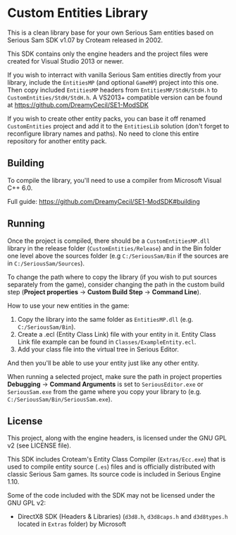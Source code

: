 # Custom Entities Library
This is a clean library base for your own Serious Sam entities based on Serious Sam SDK v1.07 by Croteam released in 2002.

This SDK contains only the engine headers and the project files were created for Visual Studio 2013 or newer.

If you wish to interract with vanilla Serious Sam entities directly from your library, include the `EntitiesMP` (and optional `GameMP`) project into this one. Then copy included `EntitiesMP` headers from `EntitiesMP/StdH/StdH.h` to `CustomEntities/StdH/StdH.h`.
A VS2013+ compatible version can be found at https://github.com/DreamyCecil/SE1-ModSDK

If you wish to create other entity packs, you can base it off renamed `CustomEntities` project and add it to the `EntitiesLib` solution (don't forget to reconfigure library names and paths).
No need to clone this entire repository for another entity pack.

Building
--------

To compile the library, you'll need to use a compiler from Microsoft Visual C++ 6.0.

Full guide: https://github.com/DreamyCecil/SE1-ModSDK#building

Running
-------

Once the project is compiled, there should be a `CustomEntitiesMP.dll` library in the release folder (`CustomEntities/Release`) and in the Bin folder one level above the sources folder (e.g `C:/SeriousSam/Bin` if the sources are in `C:/SeriousSam/Sources`).

To change the path where to copy the library (if you wish to put sources separately from the game), consider changing the path in the custom build step (**Project properties** -> **Custom Build Step** -> **Command Line**).

How to use your new entities in the game:
1. Copy the library into the same folder as `EntitiesMP.dll` (e.g. `C:/SeriousSam/Bin`).
2. Create a .ecl (Entity Class Link) file with your entity in it. Entity Class Link file example can be found in `Classes/ExampleEntity.ecl`.
3. Add your class file into the virtual tree in Serious Editor.

And then you'll be able to use your entity just like any other entity.

When running a selected project, make sure the path in project properties **Debugging** -> **Command Arguments** is set to `SeriousEditor.exe` or `SeriousSam.exe` from the game where you copy your library to (e.g. `C:/SeriousSam/Bin/SeriousSam.exe`).

License
-------

This project, along with the engine headers, is licensed under the GNU GPL v2 (see LICENSE file).

This SDK includes Croteam's Entity Class Compiler (`Extras/Ecc.exe`) that is used to compile entity source (`.es`) files and is officially distributed with classic Serious Sam games. Its source code is included in Serious Engine 1.10.

Some of the code included with the SDK may not be licensed under the GNU GPL v2:

* DirectX8 SDK (Headers & Libraries) (`d3d8.h`, `d3d8caps.h` and `d3d8types.h` located in `Extras` folder) by Microsoft
